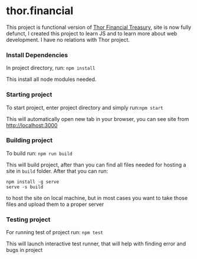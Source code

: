 # thor.financial

This project is functional version of [Thor Financial Treasury](https://treasury.thor.financial/), site is now fully defunct, I created this project to learn JS and to learn more about web development. I have no relations with Thor project.

### Install Dependencies

In project directory, run: `npm install`

This install all node modules needed.

### Starting project

To start project, enter project directory and simply run:`npm start`

This will automatically open new tab in your browser, you can see site from [http://localhost:3000](http://localhost:3000)

### Building project

To build run: `npm run build`

This will build project, after than you can find all files needed for hosting a site in `build` folder. After that you can run:

```
npm install -g serve
serve -s build
```

to host the site on local machine, but in most cases you want to take those files and upload them to a proper server

### Testing project
For running test of project run: `npm test`

This will launch interactive test runner, that will help with finding error and bugs in project
